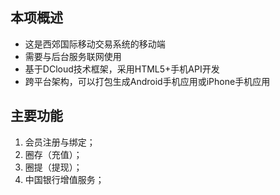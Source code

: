 ## 本项概述
- 这是西郊国际移动交易系统的移动端
- 需要与后台服务联网使用
- 基于DCloud技术框架，采用HTML5+手机API开发
- 跨平台架构，可以打包生成Android手机应用或iPhone手机应用

## 主要功能
1. 会员注册与绑定；
2. 圈存（充值）；
3. 圈提（提现）；
4. 中国银行增值服务；
